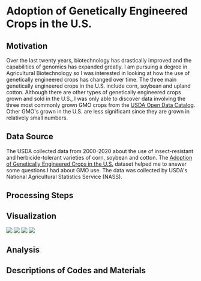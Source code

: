 # Adoption of Genetically Engineered Crops in the U.S.

## Motivation
Over the last twenty years, biotechnology has drastically improved and the capabilities of genomics has expanded greatly. I am pursuing a degree in Agricultural Biotechnology so I was interested in looking at how the use of genetically engineered crops has changed over time. The three main genetically engineered crops in the U.S. include corn, soybean and upland cotton. Although there are other types of genetically engineered crops grown and sold in the U.S., I was only able to discover data involving the three most commonly grown GMO crops from the <a href="https://www.usda.gov/content/usda-open-data-catalog">USDA Open Data Catalog</a>.  Other GMO's grown in the U.S. are less significant since they are grown in relatively small numbers.

## Data Source
The USDA collected data from 2000-2020 about the use of insect-resistant and herbicide-tolerant varieties of corn, soybean and cotton. The <a href="https://www.ers.usda.gov/data-products/adoption-of-genetically-engineered-crops-in-the-us.aspx">Adoption of Genetically Engineered Crops in the U.S.</a> dataset helped me to answer some questions I had about GMO use.  The data was collected by USDA's National Agricultural Statistics Service (NASS).

## Processing Steps

## Visualization

<img src = "https://github.com/kamryn28/DATA-115/Year.png">
<img src = "https://github.com/kamryn28/DATA-115/State.png">
<img src = "https://github.com/kamryn28/DATA-115/Year_by_Crop.png">
<img src = "https://github.com/kamryn28/DATA-115/Year_by_Variety.png">

## Analysis

## Descriptions of Codes and Materials
